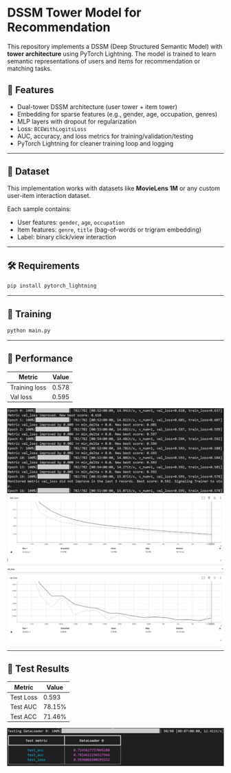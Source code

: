 # DSSM Tower Model for Recommendation

This repository implements a DSSM (Deep Structured Semantic Model) with **tower architecture** using PyTorch Lightning. The model is trained to learn semantic representations of users and items for recommendation or matching tasks.

## 📌 Features

- Dual-tower DSSM architecture (user tower + item tower)
- Embedding for sparse features (e.g., gender, age, occupation, genres)
- MLP layers with dropout for regularization
- Loss: `BCEWithLogitsLoss`
- AUC, accuracy, and loss metrics for training/validation/testing
- PyTorch Lightning for cleaner training loop and logging

---

## 📁 Dataset

This implementation works with datasets like **MovieLens 1M** or any custom user-item interaction dataset.

Each sample contains:
- User features: `gender`, `age`, `occupation`
- Item features: `genre`, `title` (bag-of-words or trigram embedding)
- Label: binary click/view interaction

---

## 🛠️ Requirements

```bash
pip install pytorch_lightning
```

---

## 🚀 Training

```bash
python main.py
```
---

## 📌 Performance
| Metric  | Value  |
|---------|--------|
| Training loss | 0.578 |
| Val loss | 0.595 |

![Out1](res/res_training.png)
![Out2](res/tensorboard.png)

---

## 🧪 Test Results

| Metric  | Value  |
|---------|--------|
| Test Loss | 0.593 |
| Test AUC | 78.15% |
| Test ACC | 71.46% |

![Out3](res/res_test.png)
